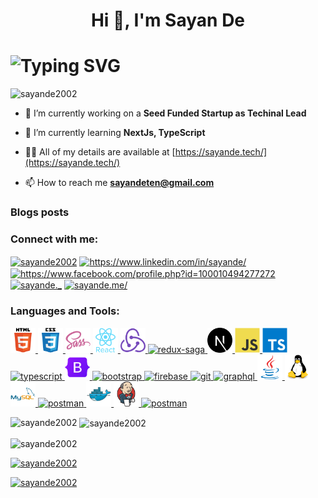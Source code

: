<h1 align="center">Hi 👋, I'm Sayan De</h1>
<!-- <h3 align="center">A passionate Front-End Developer from India</h3> -->

# ![Typing SVG](https://readme-typing-svg.demolab.com?font=Fira+Code&size=30&pause=1000&vCenter=true&width=800&color=fa8c01&lines=Sayan+De+Welcoming+you+%F0%9F%91%8B;Currently+I+am+a+passionate+Front+-+End+Developer+from+India;Get+Amaze+https%3A%2F%2Fchandraprakash.codes%2F)


<p align="left"> <img src="https://komarev.com/ghpvc/?username=sayande2002&label=Profile%20views&color=0e75b6&style=flat" alt="sayande2002" /> </p>


- 🔭 I’m currently working on a **Seed Funded Startup as Techinal Lead**

- 🌱 I’m currently learning **NextJs, TypeScript**

- 👨‍💻 All of my details are available at [https://sayande.tech/](https://sayande.tech/)

- 📫 How to reach me **sayandeten@gmail.com**

<!-- - 📄 My Resume [https://sayande.me/assets/SayanDeCV.pdf](https://sayande.me/assets/SayanDeCV.pdf) -->

### Blogs posts
<!-- BLOG-POST-LIST:START -->
<!-- BLOG-POST-LIST:END -->

<h3 align="left">Connect with me:</h3>
<p align="left">
<a href="https://twitter.com/sayande2002" target="blank"><img align="center" src="https://raw.githubusercontent.com/rahuldkjain/github-profile-readme-generator/master/src/images/icons/Social/twitter.svg" alt="sayande2002" height="30" width="40" /></a>
<a href="https://linkedin.com/in/https://www.linkedin.com/in/sayande/" target="blank"><img align="center" src="https://raw.githubusercontent.com/rahuldkjain/github-profile-readme-generator/master/src/images/icons/Social/linked-in-alt.svg" alt="https://www.linkedin.com/in/sayande/" height="30" width="40" /></a>
<a href="https://fb.com/https://www.facebook.com/profile.php?id=100010494277272" target="blank"><img align="center" src="https://raw.githubusercontent.com/rahuldkjain/github-profile-readme-generator/master/src/images/icons/Social/facebook.svg" alt="https://www.facebook.com/profile.php?id=100010494277272" height="30" width="40" /></a>
<a href="https://instagram.com/sayande._" target="blank"><img align="center" src="https://raw.githubusercontent.com/rahuldkjain/github-profile-readme-generator/master/src/images/icons/Social/instagram.svg" alt="sayande._" height="30" width="40" /></a>
<a href="(https://sayande.tech/)" target="blank"><img align="center" src="https://raw.githubusercontent.com/rahuldkjain/github-profile-readme-generator/master/src/images/icons/Social/rss.svg" alt="sayande.me/" height="30" width="40" /></a>
</p>

<h3 align="left">Languages and Tools:</h3>
<p align="left"> <a href="https://www.w3.org/html/" target="_blank" rel="noreferrer">
  <img
    src="https://raw.githubusercontent.com/devicons/devicon/master/icons/html5/html5-original-wordmark.svg"
    alt="html5"
    width="40"
    height="40"
  />
</a>
<a href="https://www.w3schools.com/css/" target="_blank" rel="noreferrer">
  <img
    src="https://raw.githubusercontent.com/devicons/devicon/master/icons/css3/css3-original-wordmark.svg"
    alt="css3"
    width="40"
    height="40"
  />
</a>
<a href="https://sass-lang.com" target="_blank" rel="noreferrer">
  <img
    src="https://raw.githubusercontent.com/devicons/devicon/master/icons/sass/sass-original.svg"
    alt="sass"
    width="40"
    height="40"
  />
</a>
<a href="https://reactjs.org/" target="_blank" rel="noreferrer">
  <img
    src="https://raw.githubusercontent.com/devicons/devicon/master/icons/react/react-original-wordmark.svg"
    alt="react"
    width="40"
    height="40"
  />
</a>
<a href="https://redux.js.org" target="_blank" rel="noreferrer">
  <img
    src="https://raw.githubusercontent.com/devicons/devicon/master/icons/redux/redux-original.svg"
    alt="redux"
    width="40"
    height="40"
  />
</a>
  <a href="https://redux.js.org" target="_blank" rel="noreferrer">
  <img
    src="https://sayande.tech/static/media/svg-redux-saga.6c9de57213b01d5cdd12e8e587a7b9ef.svg"
    alt="redux-saga"
    width="40"
    height="40"
  />
</a>
  <a href="https://redux.js.org" target="_blank" rel="noreferrer">
  <img
    src="https://raw.githubusercontent.com/devicons/devicon/master/icons/nextjs/nextjs-original.svg"
    alt="nextjs"
    width="40"
    height="40"
  />
</a>
<a
  href="https://developer.mozilla.org/en-US/docs/Web/JavaScript"
  target="_blank"
  rel="noreferrer"
>
  <img
    src="https://raw.githubusercontent.com/devicons/devicon/master/icons/javascript/javascript-original.svg"
    alt="javascript"
    width="40"
    height="40"
  />
</a>
<a href="https://www.typescriptlang.org/" target="_blank" rel="noreferrer">
  <img
    src="https://raw.githubusercontent.com/devicons/devicon/master/icons/typescript/typescript-original.svg"
    alt="typescript"
    width="40"
    height="40"
  />
</a>
  <a href="https://www.typescriptlang.org/" target="_blank" rel="noreferrer">
  <img
    src="https://sayande.tech/static/media/svg-styled-components.101c4d129744566a1660b23a1f6f4f82.svg"
    alt="typescript"
    width="40"
    height="40"
  />
</a>
<a href="https://getbootstrap.com" target="_blank" rel="noreferrer">
  <img
    src="https://raw.githubusercontent.com/devicons/devicon/master/icons/bootstrap/bootstrap-original.svg"
    alt="bootstrap"
    width="40"
    height="40"
  />
</a>
  <a href="https://getbootstrap.com" target="_blank" rel="noreferrer">
  <img
    src="https://sayande.tech/static/media/svg-material-ui.60a0ece058ff0f20c1815cf138a56e35.svg"
    alt="bootstrap"
    width="40"
    height="40"
  />
</a>
  <a href="https://firebase.google.com/" target="_blank" rel="noreferrer">
  <img
    src="https://www.vectorlogo.zone/logos/firebase/firebase-icon.svg"
    alt="firebase"
    width="40"
    height="40"
  />
</a>
<a href="https://git-scm.com/" target="_blank" rel="noreferrer">
  <img
    src="https://www.vectorlogo.zone/logos/git-scm/git-scm-icon.svg"
    alt="git"
    width="40"
    height="40"
  />
</a>

<a href="https://graphql.org" target="_blank" rel="noreferrer">
  <img
    src="https://www.vectorlogo.zone/logos/graphql/graphql-icon.svg"
    alt="graphql"
    width="40"
    height="40"
  />
</a>

<a href="https://www.java.com" target="_blank" rel="noreferrer">
  <img
    src="https://raw.githubusercontent.com/devicons/devicon/master/icons/java/java-original.svg"
    alt="java"
    width="40"
    height="40"
  />
</a>

<a href="https://www.linux.org/" target="_blank" rel="noreferrer">
  <img
    src="https://raw.githubusercontent.com/devicons/devicon/master/icons/linux/linux-original.svg"
    alt="linux"
    width="40"
    height="40"
  />
</a>
<a href="https://www.mysql.com/" target="_blank" rel="noreferrer">
  <img
    src="https://raw.githubusercontent.com/devicons/devicon/master/icons/mysql/mysql-original-wordmark.svg"
    alt="mysql"
    width="40"
    height="40"
  />
</a>

<a href="https://postman.com" target="_blank" rel="noreferrer">
  <img
    src="https://www.vectorlogo.zone/logos/getpostman/getpostman-icon.svg"
    alt="postman"
    width="40"
    height="40"
  />
</a>
<a href="https://postman.com" target="_blank" rel="noreferrer">
  <img
    src="https://raw.githubusercontent.com/devicons/devicon/master/icons/docker/docker-original.svg"
    alt="postman"
    width="40"
    height="40"
  />
</a>
  <a href="https://postman.com" target="_blank" rel="noreferrer">
  <img
    src="https://raw.githubusercontent.com/devicons/devicon/master/icons/jenkins/jenkins-original.svg"
    alt="postman"
    width="40"
    height="40"
  />
</a>
  </a>
  <a href="https://postman.com" target="_blank" rel="noreferrer">
  <img
    src="https://sayande.tech/static/media/svg-kubernetes.1ade9eb9900c6dcddfff24812a220e54.svg"
    alt="postman"
    width="40"
    height="40"
  />
</a>
</p>

<p><img align="left" src="https://github-readme-stats.vercel.app/api/top-langs?username=sayande2002&show_icons=true&locale=en&layout=compact" alt="sayande2002" /></p>

<p>&nbsp;<img align="center" src="https://github-readme-stats.vercel.app/api?username=sayande2002&show_icons=true&locale=en" alt="sayande2002" /></p>

<p><img align="center" src="https://github-readme-streak-stats.herokuapp.com/?user=sayande2002&" alt="sayande2002" /></p>

<p align="left"> <a href="https://github.com/ryo-ma/github-profile-trophy"><img src="https://github-profile-trophy.vercel.app/?username=sayande2002" alt="sayande2002" /></a> </p>

<p align="left"> <a href="https://twitter.com/sayande2002" target="blank"><img src="https://img.shields.io/twitter/follow/sayande2002?logo=twitter&style=for-the-badge" alt="sayande2002" /></a> </p>
